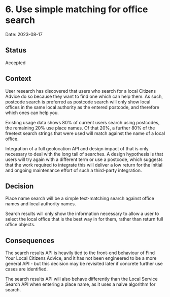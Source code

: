 # 6. Use simple matching for office search

Date: 2023-08-17

## Status

Accepted

## Context

User research has discovered that users who search for a local Citizens Advice do so because they want
to find one which can help them. As such, postcode search is preferred as postcode search will only
show local offices in the same local authority as the entered postcode, and therefore which ones can help
you.

Existing usage data shows 80% of current users search using postcodes, the remaining 20% use place names.
Of that 20%, a further 80% of the freetext search strings that were used will match against the name of
a local office.

Integration of a full geolocation API and design impact of that is only necessary to deal with the long 
tail of searches. A design hypothesis is that users will try again with a different term or use a
postcode, which suggests that the work required to integrate this will deliver a low return for the
initial and ongoing maintenance effort of such a third-party integration.

## Decision

Place name search will be a simple text-matching search against office names and local authority names.

Search results will only show the information necessary to allow a user to select the local
office that is the best way in for them, rather than return full office objects.

## Consequences

The search results API is heavily tied to the front-end behaviour of Find Your Local Citizens Advice,
and it has not been engineered to be a more general API - but this decision may be revisited later if
concrete further use cases are identified.

The search results API will also behave differently than the Local Service Search API when entering a
place name, as it uses a naive algorithm for search.
